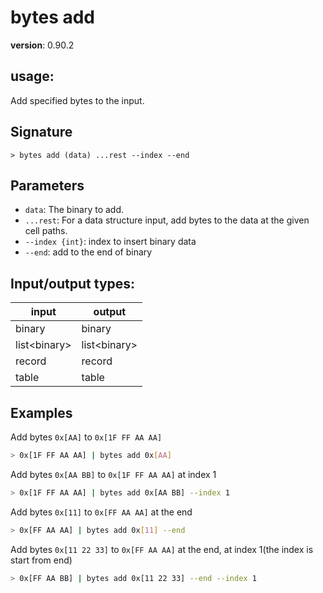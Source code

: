 # bytes add

**version**: 0.90.2

## **usage**:

Add specified bytes to the input.

## Signature

`> bytes add (data) ...rest --index --end`

## Parameters

- `data`: The binary to add.
- `...rest`: For a data structure input, add bytes to the data at the given cell paths.
- `--index {int}`: index to insert binary data
- `--end`: add to the end of binary

## Input/output types:

| input          | output         |
| -------------- | -------------- |
| binary         | binary         |
| list\<binary\> | list\<binary\> |
| record         | record         |
| table          | table          |

## Examples

Add bytes `0x[AA]` to `0x[1F FF AA AA]`

```bash
> 0x[1F FF AA AA] | bytes add 0x[AA]
```

Add bytes `0x[AA BB]` to `0x[1F FF AA AA]` at index 1

```bash
> 0x[1F FF AA AA] | bytes add 0x[AA BB] --index 1
```

Add bytes `0x[11]` to `0x[FF AA AA]` at the end

```bash
> 0x[FF AA AA] | bytes add 0x[11] --end
```

Add bytes `0x[11 22 33]` to `0x[FF AA AA]` at the end, at index 1(the index is start from end)

```bash
> 0x[FF AA BB] | bytes add 0x[11 22 33] --end --index 1
```
